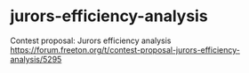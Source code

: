 # jurors-efficiency-analysis
Contest proposal: Jurors efficiency analysis  https://forum.freeton.org/t/contest-proposal-jurors-efficiency-analysis/5295
